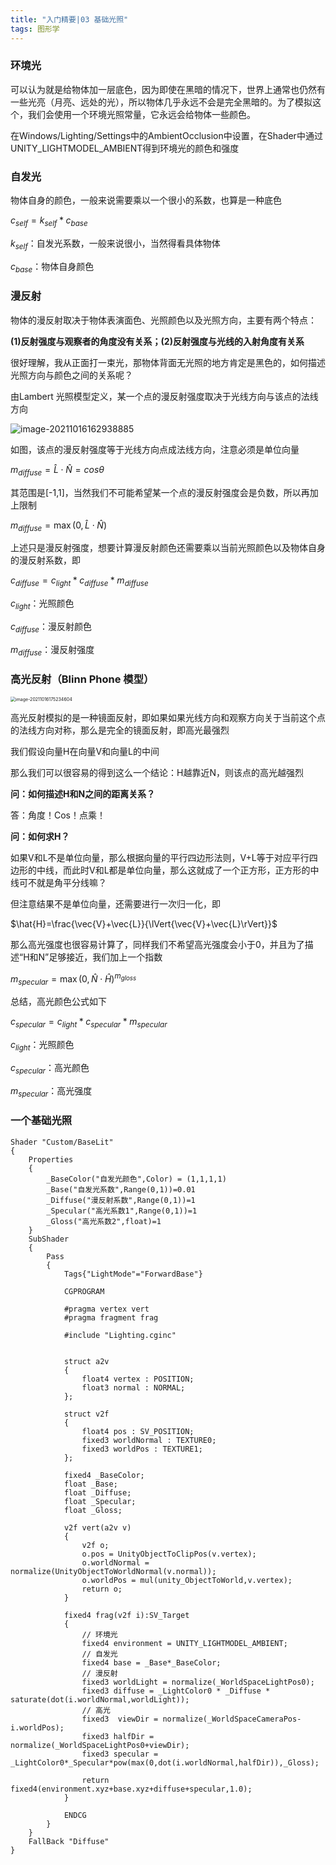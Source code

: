 ```yaml
---
title: "入门精要|03 基础光照"
tags: 图形学
---
```


### 环境光 

可以认为就是给物体加一层底色，因为即使在黑暗的情况下，世界上通常也仍然有一些光亮（月亮、远处的光），所以物体几乎永远不会是完全黑暗的。为了模拟这个，我们会使用一个环境光照常量，它永远会给物体一些颜色。

在Windows/Lighting/Settings中的AmbientOcclusion中设置，在Shader中通过UNITY_LIGHTMODEL_AMBIENT得到环境光的颜色和强度

### 自发光

物体自身的颜色，一般来说需要乘以一个很小的系数，也算是一种底色

$c_{self}=k_{self} * c_{base}$

$k_{self}$：自发光系数，一般来说很小，当然得看具体物体

$c_{base}$：物体自身颜色

### 漫反射

物体的漫反射取决于物体表演面色、光照颜色以及光照方向，主要有两个特点：

**(1)反射强度与观察者的角度没有关系；(2)反射强度与光线的入射角度有关系**

很好理解，我从正面打一束光，那物体背面无光照的地方肯定是黑色的，如何描述光照方向与颜色之间的关系呢？

由Lambert 光照模型定义，某一个点的漫反射强度取决于光线方向与该点的法线方向	

<img src="https://cdn.jsdelivr.net/gh/Gasskin/CloudImg/img/202110161629928.png" alt="image-20211016162938885"  />

如图，该点的漫反射强度等于光线方向点成法线方向，注意必须是单位向量

$m_{diffuse}=\hat{L}\cdot\hat{N}=cos\theta$

其范围是[-1,1]，当然我们不可能希望某一个点的漫反射强度会是负数，所以再加上限制

$m_{diffuse}=\max(0,\hat{L}\cdot\hat{N})$

上述只是漫反射强度，想要计算漫反射颜色还需要乘以当前光照颜色以及物体自身的漫反射系数，即

$c_{diffuse}=c_{light} * c_{diffuse} * m_{diffuse}$

$c_{light}$：光照颜色

$c_{diffuse}$：漫反射颜色

$m_{diffuse}$：漫反射强度

### 高光反射（Blinn Phone 模型）

<img src="https://cdn.jsdelivr.net/gh/Gasskin/CloudImg/img/202110161752650.png" alt="image-20211016175234604" style="zoom:50%;" />

高光反射模拟的是一种镜面反射，即如果如果光线方向和观察方向关于当前这个点的法线方向对称，那么是完全的镜面反射，即高光最强烈

我们假设向量H在向量V和向量L的中间

那么我们可以很容易的得到这么一个结论：H越靠近N，则该点的高光越强烈

**问：如何描述H和N之间的距离关系？**

答：角度！Cos！点乘！

**问：如何求H？**

如果V和L不是单位向量，那么根据向量的平行四边形法则，V+L等于对应平行四边形的中线，而此时V和L都是单位向量，那么这就成了一个正方形，正方形的中线可不就是角平分线嘛？

但注意结果不是单位向量，还需要进行一次归一化，即

$\hat{H}=\frac{\vec{V}+\vec{L}}{\lVert{\vec{V}+\vec{L}\rVert}}$

那么高光强度也很容易计算了，同样我们不希望高光强度会小于0，并且为了描述“H和N”足够接近，我们加上一个指数

$m_{specular}=\max(0,\hat{N}\cdot\hat{H})^{m_{gloss}}$

总结，高光颜色公式如下

$c_{specular}=c_{light} * c_{specular} * m_{specular}$

$c_{light}$：光照颜色

$c_{specular}$：高光颜色

$m_{specular}$：高光强度

### 一个基础光照

```hlsl
Shader "Custom/BaseLit"
{
    Properties
    {
        _BaseColor("自发光颜色",Color) = (1,1,1,1)
        _Base("自发光系数",Range(0,1))=0.01
        _Diffuse("漫反射系数",Range(0,1))=1
        _Specular("高光系数1",Range(0,1))=1
        _Gloss("高光系数2",float)=1
    }
    SubShader
    {
        Pass
        {
            Tags{"LightMode"="ForwardBase"}
            
            CGPROGRAM

            #pragma vertex vert
            #pragma fragment frag
            
            #include "Lighting.cginc"

            
            struct a2v
            {
                float4 vertex : POSITION;
                float3 normal : NORMAL;
            };

            struct v2f
            {
                float4 pos : SV_POSITION;
                fixed3 worldNormal : TEXTURE0;
                fixed3 worldPos : TEXTURE1;
            };

            fixed4 _BaseColor;
            float _Base;
            float _Diffuse;
            float _Specular;
            float _Gloss;

            v2f vert(a2v v)
            {
                v2f o;
                o.pos = UnityObjectToClipPos(v.vertex);
                o.worldNormal = normalize(UnityObjectToWorldNormal(v.normal));
                o.worldPos = mul(unity_ObjectToWorld,v.vertex);
                return o;
            }

            fixed4 frag(v2f i):SV_Target
            {
                // 环境光
                fixed4 environment = UNITY_LIGHTMODEL_AMBIENT;
                // 自发光
                fixed4 base = _Base*_BaseColor;
                // 漫反射
                fixed3 worldLight = normalize(_WorldSpaceLightPos0);
                fixed3 diffuse = _LightColor0 * _Diffuse * saturate(dot(i.worldNormal,worldLight));
                // 高光
                fixed3  viewDir = normalize(_WorldSpaceCameraPos-i.worldPos);
                fixed3 halfDir = normalize(_WorldSpaceLightPos0+viewDir);
                fixed3 specular = _LightColor0*_Specular*pow(max(0,dot(i.worldNormal,halfDir)),_Gloss);                
                
                return fixed4(environment.xyz+base.xyz+diffuse+specular,1.0);
            }
            
            ENDCG
        }
    }
    FallBack "Diffuse"
}

```

































